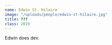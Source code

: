 ```yaml
---
name: Edwin St. Hilaire
image: "/uploads/people/edwin-st-hilaire.jpg"
title: ???
class: 2019
---
```


Edwin does dev.
